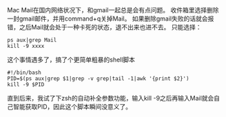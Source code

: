 Mac Mail在国内网络状况下，和gmail一起总是会有点问题。
收件箱里选择删除一封gmail邮件，并用command+q关掉Mail。
如果删除gmail失败的话就会报错，之后Mail就会处于一种卡死的状态，退不出来也进不去。
只能选择：

	ps aux|grep Mail
	kill -9 xxxx

这个事情遇多了，搞了个更简单粗暴的shell脚本

	#!/bin/bash
	PID=$(ps aux|grep $1|grep -v grep|tail -1|awk '{print $2}')
	kill -9 $PID

直到后来，我试了下zsh的自动补全参数功能，输入kill -9之后再输入Mail就会自己智能获取PID，因此这个脚本瞬间没意义了。

